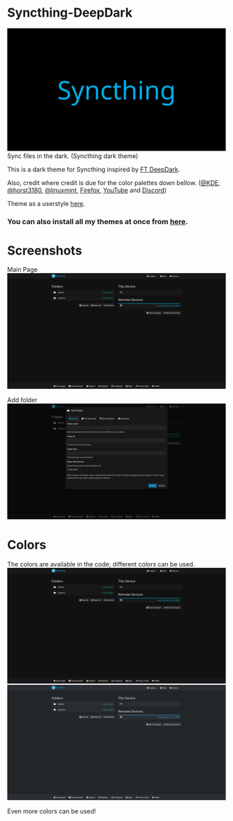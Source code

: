 # Syncthing-DeepDark
![alt tag](./Images/Syncthing%20-%20DeepDark.png)
Sync files in the dark. (Syncthing dark theme) 

This is a dark theme for Syncthing inspired by [FT DeepDark](https://addons.mozilla.org/en-US/firefox/addon/ft-deepdark/?src=search). 

Also, credit where credit is due for the color palettes down bellow. ([@KDE](https://github.com/KDE), [@horst3180](https://github.com/horst3180), [@linuxmint](https://github.com/linuxmint), [Firefox](https://www.mozilla.org/en-US/firefox/new/), [YouTube](https://www.youtube.com/) and [Discord](https://discordapp.com/))

Theme as a userstyle [here](https://openusercss.org/theme/5b72ded6d24aea0c00e96927).

### **You can also install all my themes at once from [here](https://gitlab.com/RaitaroH/Import-All-Deepdark).**

# Screenshots
Main Page
![alt tag](./Images/Main.png)

Add folder
![alt tag](./Images/Add.png)


# Colors
The colors are available in the code; different colors can be used.
![alt tag](./Images/Main.png)
![alt tag](./Images/BreezeDark.png)

Even more colors can be used!

